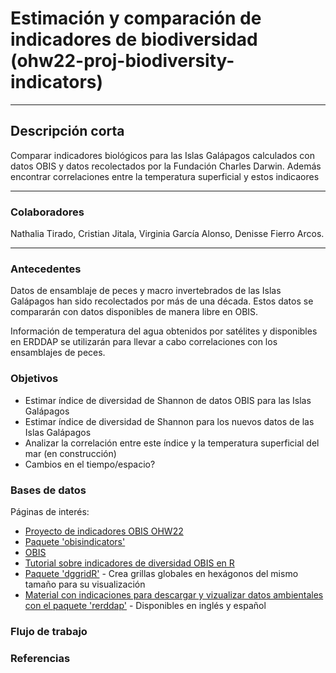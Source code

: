 # Estimación y comparación de indicadores de biodiversidad (ohw22-proj-biodiversity-indicators)
---
## Descripción corta  
Comparar indicadores biológicos para las Islas Galápagos calculados con datos OBIS y datos recolectados por la Fundación Charles Darwin. Además encontrar correlaciones entre la temperatura superficial y estos indicaores

---
### Colaboradores
Nathalia Tirado, Cristian Jitala, Virginia García Alonso, Denisse Fierro Arcos.

---
### Antecedentes
Datos de ensamblaje de peces y macro invertebrados de las Islas Galápagos han sido recolectados por más de una década. Estos datos se compararán con datos disponibles de manera libre en OBIS.

Información de temperatura del agua obtenidos por satélites y disponibles en ERDDAP se utilizarán para llevar a cabo correlaciones con los ensamblajes de peces. 

### Objetivos
* Estimar índice de diversidad de Shannon de datos OBIS para las Islas Galápagos
* Estimar índice de diversidad de Shannon para los nuevos datos de las Islas Galápagos
* Analizar la correlación entre este índice y la temperatura superficial del mar (en construcción)
* Cambios en el tiempo/espacio?

### Bases de datos
Páginas de interés:
* [Proyecto de indicadores OBIS OHW22](https://github.com/oceanhackweek/discussions/discussions/4)
* [Paquete 'obisindicators'](https://github.com/marinebon/obisindicators)
* [OBIS](https://obis.org/indicators/)
* [Tutorial sobre indicadores de diversidad OBIS en R](https://iobis.github.io/notebook-diversity-indicators/#read-the-occurrence-data)
* [Paquete 'dggridR'](https://github.com/r-barnes/dggridR/) - Crea grillas globales en hexágonos del mismo tamaño para su visualización
* [Material con indicaciones para descargar y vizualizar datos ambientales con el paquete 'rerddap'](https://github.com/virginiagarciaalonso/useR_2022_sst) - Disponibles en inglés y español

### Flujo de trabajo

### Referencias
